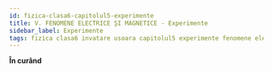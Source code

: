```yaml
---
id: fizica-clasa6-capitolul5-experimente
title: V. FENOMENE ELECTRICE ŞI MAGNETICE - Experimente
sidebar_label: Experimente
tags: fizica clasa6 invatare usoara capitolul5 experimente fenomene electrice şi magnetice
---
```


**În curând**
